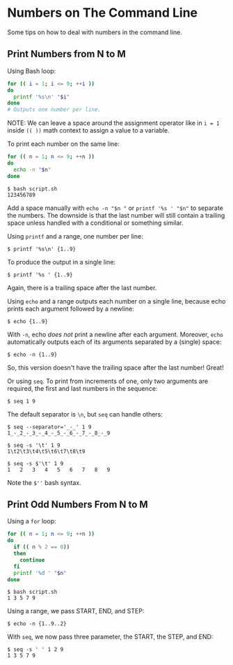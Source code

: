 # Numbers on The Command Line

Some tips on how to deal with numbers in the command line.



## Print Numbers from N to M

Using Bash loop:

```bash
for (( i = 1; i <= 9; ++i ))
do
  printf '%s\n' "$i"
done
# Outputs one number per line.
```

NOTE: We can leave a space around the assignment operator like in `i = 1` inside `(( ))` math context to assign a value to a variable.

To print each number on the same line:

```bash
for (( n = 1; n <= 9; ++n ))
do
  echo -n "$n"
done
```

```shell-session
$ bash script.sh 
123456789
```

Add a space manually with `echo -n "$n "` or `printf '%s ' "$n"` to separate the numbers. The downside is that the last number will still contain a trailing space unless handled with a conditional or something similar.

Using `printf` and a range, one number per line:

```shell-session
$ printf '%s\n' {1..9}
```

To produce the output in a single line:

```shell-session
$ printf '%s ' {1..9}
```

Again, there is a trailing space after the last number.

Using `echo` and a range outputs each number on a single line, because echo prints each argument followed by a newline:

```shell-session
$ echo {1..9}
```

With `-n`, echo _does not_ print a newline after each argument. Moreover, `echo` automatically outputs each of its arguments separated by a (single) space:

```shell-session
$ echo -n {1..9}
```

So, this version doesn't have the trailing space after the last number! Great!

Or using `seq`. To print from increments of one, only two arguments are required, the first and last numbers in the sequence:

```shell-session
$ seq 1 9
```

The default separator is `\n`, but `seq` can handle others:

```shell-session
$ seq --separator='_-_' 1 9
1_-_2_-_3_-_4_-_5_-_6_-_7_-_8_-_9

$ seq -s '\t' 1 9
1\t2\t3\t4\t5\t6\t7\t8\t9

$ seq -s $'\t' 1 9
1	2	3	4	5	6	7	8	9
```

Note the `$''` bash syntax.



## Print Odd Numbers From N to M

Using a `for` loop:

```bash
for (( n = 1; n <= 9; ++n ))
do
  if (( n % 2 == 0))
  then
    continue
  fi
  printf '%d ' "$n"
done
```

```shell-session
$ bash script.sh 
1 3 5 7 9
```



Using a range, we pass START, END, and STEP:

```shell-session
$ echo -n {1..9..2}
```

With `seq`, we now pass three parameter, the START, the STEP, and END:

```shell-session
$ seq -s ' ' 1 2 9
1 3 5 7 9
```

